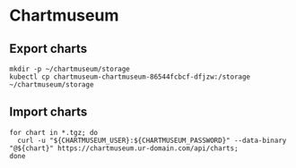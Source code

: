 # Chartmuseum

## Export charts
```
mkdir -p ~/chartmuseum/storage
kubectl cp chartmuseum-chartmuseum-86544fcbcf-dfjzw:/storage ~/chartmuseum/storage
```

## Import charts
```
for chart in *.tgz; do
  curl -u "${CHARTMUSEUM_USER}:${CHARTMUSEUM_PASSWORD}" --data-binary "@${chart}" https://chartmuseum.ur-domain.com/api/charts;
done
```
